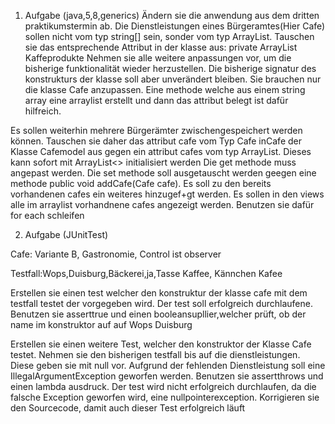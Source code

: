 1. Aufgabe (java,5,8,generics)
Ändern sie die anwendung aus dem dritten praktikumstermin 
ab. Die Dienstleistungen eines Bürgeramtes(Hier Cafe) sollen nicht vom 
typ string[] sein, sonder vom typ ArrayList. Tauschen sie das 
entsprechende Attribut in der klasse aus: private ArrayList 
Kaffeprodukte
Nehmen sie alle weitere anpassungen vor, um die bisherige funktionalität
 wieder herzustellen. Die bisherige signatur des konstrukturs der klasse
 soll aber unverändert bleiben. Sie brauchen nur die klasse Cafe 
anzupassen. Eine methode welche aus einem string array
eine arraylist erstellt und dann das attribut belegt ist dafür 
hilfreich.


Es sollen weiterhin mehrere Bürgerämter 
zwischengespeichert werden können. Tauschen sie daher das attribut cafe 
vom Typ Cafe inCafe der Klasse Cafemodel aus gegen ein attribut cafes 
vom typ ArrayList. Dieses kann sofort mit ArrayList<> 
initialisiert werden
Die get methode muss angepast werden.
Die set methode soll ausgetauscht werden geegen eine methode public void
 addCafe(Cafe cafe). Es soll zu den bereits vorhandenen cafes ein 
weiteres hinzugef+gt werden. Es sollen in den views alle im arraylist 
vorhandnene cafes
angezeigt werden. Benutzen sie dafür for each schleifen



2. Aufgabe (JUnitTest)
   
Cafe:
Variante B, Gastronomie,
Control ist observer


Testfall:Wops,Duisburg,Bäckerei,ja,Tasse Kaffee, Kännchen Kafee


Erstellen sie einen test welcher den konstruktur der klasse cafe mit dem testfall testet der vorgegeben wird.
Der test soll erfolgreich durchlaufene. Benutzen sie asserttrue und einen booleansupllier,welcher prüft, ob der
name im konstruktor auf auf Wops Duisburg


Erstellen sie einen weitere Test, welcher den konstruktor der Klasse Cafe testet. Nehmen sie den bisherigen testfall bis auf
die dienstleistungen. Diese geben sie mit null vor. Aufgrund der fehlenden Dienstleistung soll eine
IllegalArgumentException geworfen werden. Benutzen sie assertthrows und einen lambda ausdruck. Der test wird
nicht erfolgreich durchlaufen, da die falsche Exception geworfen wird, eine nullpointerexception. Korrigieren sie den
Sourcecode, damit auch dieser Test erfolgreich läuft
